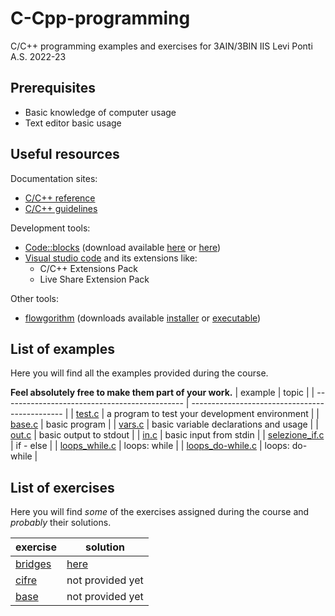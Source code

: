 # C-Cpp-programming
C/C++ programming examples and exercises for 3AIN/3BIN IIS Levi Ponti A.S. 2022-23
## Prerequisites
* Basic knowledge of computer usage
* Text editor basic usage
## Useful resources
Documentation sites:
* [C/C++ reference](https://en.cppreference.com/w/)
* [C/C++ guidelines](https://isocpp.github.io/CppCoreGuidelines/CppCoreGuidelines)

Development tools:
* [Code::blocks](https://www.codeblocks.org/) (download available [here](https://www.fosshub.com/Code-Blocks.html?dwl=codeblocks-20.03mingw-nosetup.exe) or [here](http://sourceforge.net/projects/codeblocks/files/Binaries/20.03/Windows/codeblocks-20.03mingw-setup.exe))
* [Visual studio code](https://code.visualstudio.com/) and its extensions like:
  + C/C++ Extensions Pack
  + Live Share Extension Pack

Other tools:
* [flowgorithm](http://www.flowgorithm.org/) (downloads available [installer](http://www.flowgorithm.org/download/files/Flowgorithm-Setup.zip) or [executable](http://www.flowgorithm.org/download/files/Flowgorithm-exe-only.zip))

## List of examples
Here you will find all the examples provided during the course.

**Feel absolutely free to make them part of your work.**
| example                                       | topic                                          |
| --------------------------------------------- | ---------------------------------------------- |
| [test.c](examples/test.c)                     | a program to test your development environment |
| [base.c](examples/base.c)                     | basic program                                  |
| [vars.c](examples/vars.c)                     | basic variable declarations and usage          |
| [out.c](examples/out.c)                       | basic output to stdout                         |
| [in.c](examples/in.c)                         | basic input from stdin                         |
| [selezione_if.c](examples/selezione_if.c)     | if - else                                      |
| [loops_while.c](examples/loops_while.c)       | loops: while                                   |
| [loops_do-while.c](examples/loops_do-while.c) | loops: do-while                                |

## List of exercises
Here you will find *some* of the exercises assigned during the course and *probably* their solutions.

| exercise                        | solution                    |
| ------------------------------- | --------------------------- |
| [bridges](exercises/bridges.md) | [here](solutions/bridges.c) |
| [cifre](exercises/cifre.md)     | not provided yet            |
| [base](exercises/base.md)       | not provided yet            |

